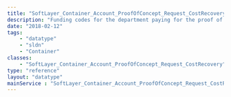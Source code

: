 ```yaml
---
title: "SoftLayer_Container_Account_ProofOfConcept_Request_CostRecovery"
description: "Funding codes for the department paying for the proof of concept account. "
date: "2018-02-12"
tags:
    - "datatype"
    - "sldn"
    - "Container"
classes:
    - "SoftLayer_Container_Account_ProofOfConcept_Request_CostRecovery"
type: "reference"
layout: "datatype"
mainService : "SoftLayer_Container_Account_ProofOfConcept_Request_CostRecovery"
---
```


